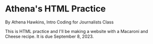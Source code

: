 # Athena's HTML Practice

By Athena Hawkins, Intro Coding for Journalists Class

This is HTML practice and I'll be making a website with a Macaroni and Cheese recipe. It is due September 8, 2023.
